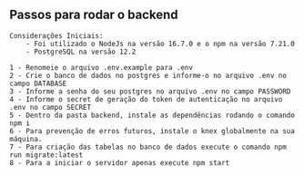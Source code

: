 ## Passos para rodar o backend
    Considerações Iniciais:
        - Foi utilizado o NodeJs na versão 16.7.0 e o npm na versão 7.21.0
        - PostgreSQL na versão 12.2

    1 - Renomeie o arquivo .env.example para .env
    2 - Crie o banco de dados no postgres e informe-o no arquivo .env no campo DATABASE
    3 - Informe a senha do seu postgres no arquivo .env no campo PASSWORD
    4 - Informe o secret de geração do token de autenticação no arquivo .env no campo SECRET
    5 - Dentro da pasta backend, instale as dependências rodando o comando npm i
    6 - Para prevenção de erros futuros, instale o knex globalmente na sua máquina.
    7 - Para criação das tabelas no banco de dados execute o comando npm run migrate:latest
    8 - Para a iniciar o servidor apenas execute npm start